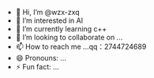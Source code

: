 - 👋 Hi, I’m @wzx-zxq
- 👀 I’m interested in  AI
- 🌱 I’m currently learning c++
- 💞️ I’m looking to collaborate on ...
- 📫 How to reach me ...qq：2744724689
- 😄 Pronouns: ...
- ⚡ Fun fact: ...

<!---
wzx-zxq/wzx-zxq is a ✨ special ✨ repository because its `README.md` (this file) appears on your GitHub profile.
You can click the Preview link to take a look at your changes.
--->
